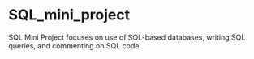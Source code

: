 # SQL_mini_project

SQL Mini Project focuses on use of SQL-based databases, writing SQL queries, and commenting on SQL code
